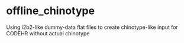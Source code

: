 # offline_chinotype
Using i2b2-like dummy-data flat files to create chinotype-like input for CODEHR without actual chinotype
